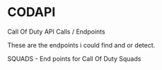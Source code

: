 # CODAPI
Call Of Duty API Calls / Endpoints

These are the endpoints i could find and or detect.


SQUADS - 
 End points for Call Of Duty Squads
